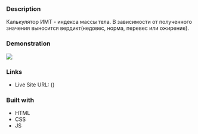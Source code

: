 ### Description

Калькулятор ИМТ - индекса массы тела. В зависимости от полученного значения выносится вердикт(недовес, норма, перевес или ожирение).

### Demonstration

![](./screen.png)

### Links

- Live Site URL: ()

### Built with

- HTML
- CSS 
- JS
